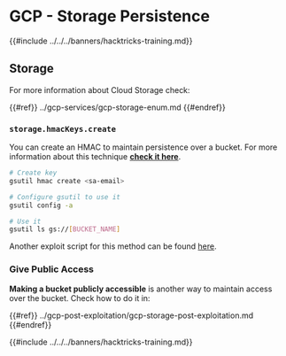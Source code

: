 # GCP - Storage Persistence

{{#include ../../../banners/hacktricks-training.md}}

## Storage

For more information about Cloud Storage check:

{{#ref}}
../gcp-services/gcp-storage-enum.md
{{#endref}}

### `storage.hmacKeys.create`

You can create an HMAC to maintain persistence over a bucket. For more information about this technique [**check it here**](../gcp-privilege-escalation/gcp-storage-privesc.md#storage.hmackeys.create).

```bash
# Create key
gsutil hmac create <sa-email>

# Configure gsutil to use it
gsutil config -a

# Use it
gsutil ls gs://[BUCKET_NAME]
```

Another exploit script for this method can be found [here](https://github.com/RhinoSecurityLabs/GCP-IAM-Privilege-Escalation/blob/master/ExploitScripts/storage.hmacKeys.create.py).

### Give Public Access

**Making a bucket publicly accessible** is another way to maintain access over the bucket. Check how to do it in:

{{#ref}}
../gcp-post-exploitation/gcp-storage-post-exploitation.md
{{#endref}}

{{#include ../../../banners/hacktricks-training.md}}



